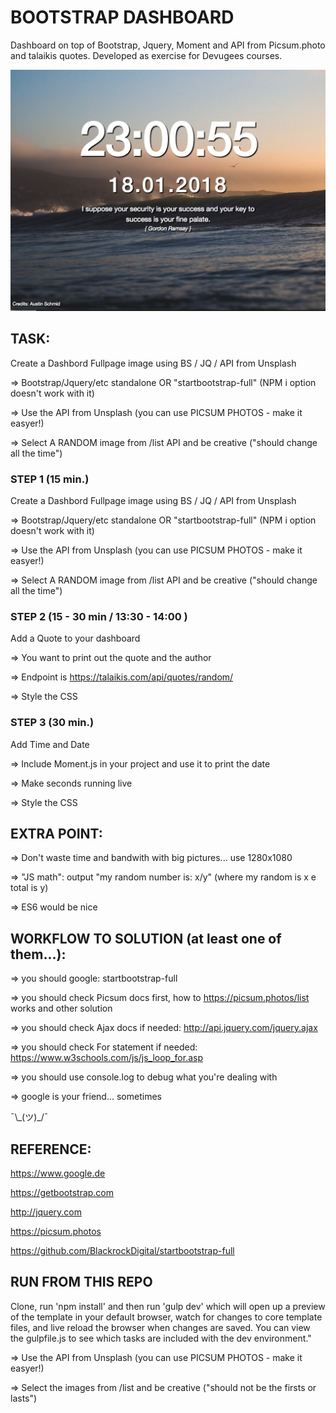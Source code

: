 # BOOTSTRAP DASHBOARD

Dashboard on top of Bootstrap, Jquery, Moment and API from Picsum.photo and talaikis quotes. Developed as exercise for Devugees courses.

![Screenshot](./image.png?raw=true "Screenshot")

## TASK: 

Create a Dashbord Fullpage image using BS / JQ / API from Unsplash

=> Bootstrap/Jquery/etc standalone OR "startbootstrap-full" (NPM i option doesn't work with it)

=> Use the API from Unsplash (you can use PICSUM PHOTOS - make it easyer!)

=> Select A RANDOM image from /list API and be creative ("should change all the time")


### STEP 1 (15 min.)

Create a Dashbord Fullpage image using BS / JQ / API from Unsplash

=> Bootstrap/Jquery/etc standalone OR "startbootstrap-full" (NPM i option doesn't work with it)

=> Use the API from Unsplash (you can use PICSUM PHOTOS - make it easyer!)

=> Select A RANDOM image from /list API and be creative ("should change all the time")


### STEP 2 (15 - 30 min / 13:30 - 14:00 )

Add a Quote to your dashboard

=> You want to print out the quote and the author

=> Endpoint is https://talaikis.com/api/quotes/random/

=> Style the CSS


### STEP 3 (30 min.)

Add Time and Date

=> Include Moment.js in your project and use it to print the date

=> Make seconds running live

=> Style the CSS


## EXTRA POINT:

=> Don't waste time and bandwith with big pictures... use 1280x1080

=> "JS math": output "my random number is: x/y" (where my random is x e total is y)

=> ES6 would be nice

## WORKFLOW TO SOLUTION (at least one of them...):

=> you should google: startbootstrap-full

=> you should check Picsum docs first, how to https://picsum.photos/list works and other solution

=> you should check Ajax docs if needed: http://api.jquery.com/jquery.ajax

=> you should check For statement if needed: https://www.w3schools.com/js/js_loop_for.asp

=> you should use console.log to debug what you're dealing with

=> google is your friend... sometimes


¯\\\_(ツ)\_/¯ 


## REFERENCE:

https://www.google.de

https://getbootstrap.com

http://jquery.com

https://picsum.photos

https://github.com/BlackrockDigital/startbootstrap-full

## RUN FROM THIS REPO

Clone, run 'npm install' and then run 'gulp dev' which will open up a preview of the template in your default browser, watch for changes to core template files, and live reload the browser when changes are saved. You can view the gulpfile.js to see which tasks are included with the dev environment."

=> Use the API from Unsplash (you can use PICSUM PHOTOS - make it easyer!)

=> Select the images from /list and be creative ("should not be the firsts or lasts")

